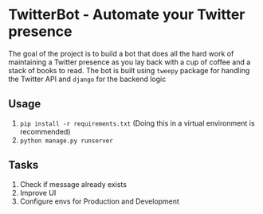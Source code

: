 # TwitterBot - Automate your Twitter presence

The goal of the project is to build a bot that does all the hard work of maintaining a Twitter presence as you lay back with a cup of coffee and a stack of books to read. The bot is built using `tweepy` package for handling the Twitter API and `django` for the backend logic 

## Usage

1. `pip install -r requirements.txt` (Doing this in a virtual environment is recommended)
2. `python manage.py runserver`

## Tasks 
1. Check if message already exists
2. Improve UI
3. Configure envs for Production and Development